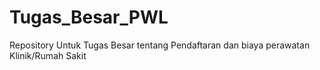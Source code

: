 # Tugas_Besar_PWL
Repository Untuk Tugas Besar tentang Pendaftaran dan biaya perawatan Klinik/Rumah Sakit
